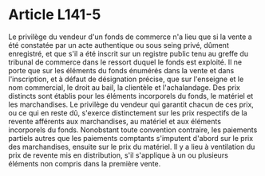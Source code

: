 # Article L141-5

Le privilège du vendeur d'un fonds de commerce n'a lieu que si la vente a été constatée par un acte authentique ou sous seing privé, dûment enregistré, et que s'il a été inscrit sur un registre public tenu au greffe du tribunal de commerce dans le ressort duquel le fonds est exploité.   Il ne porte que sur les éléments du fonds énumérés dans la vente et dans l'inscription, et à défaut de désignation précise, que sur l'enseigne et le nom commercial, le droit au bail, la clientèle et l'achalandage.   Des prix distincts sont établis pour les éléments incorporels du fonds, le matériel et les marchandises.   Le privilège du vendeur qui garantit chacun de ces prix, ou ce qui en reste dû, s'exerce distinctement sur les prix respectifs de la revente afférents aux marchandises, au matériel et aux éléments incorporels du fonds.   Nonobstant toute convention contraire, les paiements partiels autres que les paiements comptants s'imputent d'abord sur le prix des marchandises, ensuite sur le prix du matériel.   Il y a lieu à ventilation du prix de revente mis en distribution, s'il s'applique à un ou plusieurs éléments non compris dans la première vente.